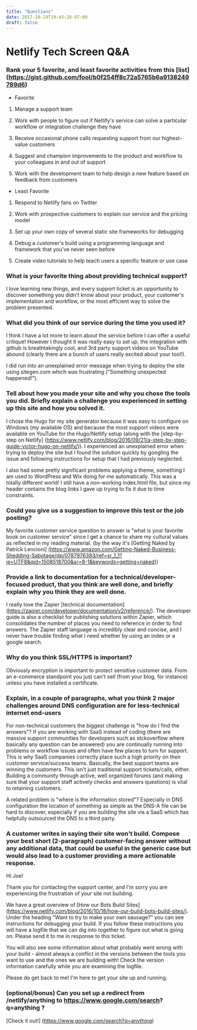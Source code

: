 ```yaml
---
title: "Questions"
date: 2017-10-19T19:43:28-07:00
draft: false
---
```




# Netlify Tech Screen Q&A

### Rank your 5 favorite, and least favorite activities from this [list] (https://gist.github.com/fool/b0f254ff8c72a5765b6a9138249789d6)

- Favorite

1. Manage a support team

2. Work with people to figure out if Netlify's service can solve a particular workflow or integration challenge they have

3. Receive occasional phone calls requesting support from our highest-value customers

4. Suggest and champion improvements to the product and workflow to your colleagues in and out of support

5. Work with the development team to help design a new feature based on feedback from customers

- Least Favorite

1. Respond to Netlify fans on Twitter

2. Work with prospective customers to explain our service and the pricing model

3. Set up your own copy of several static site frameworks for debugging

4. Debug a customer's build using a programming language and framework that you've never seen before

5. Create video tutorials to help teach users a specific feature or use case


### What is your favorite thing about providing technical support?

I love learning new things, and every support ticket is an opportunity to discover something you didn't 
know about your product, your customer's implementation and workflow, or the most efficient way to solve
the problem presented. 


### What did you think of our service during the time you used it?

I think I have a lot more to learn about the service before I can offer a useful critique! However I thought 
it was really easy to set up, the integration with github is breathtakingly cool, and 3rd party support videos 
on YouTube abound (clearly there are a bunch of users really excited about your tool!). 

I did run into an unexplained error message when trying to deploy the site using sitegen.com which was frustrating 
("Something unexpected happened!"). 

### Tell about how you made your site and why you chose the tools you did. Briefly explain a challenge you experienced in setting up this site and how you solved it.

I chose the Hugo for my site generator because it was easy to configure on Windows (my available OS) and because the most 
support videos were available on YouTube for the Hugo/Netlify setup (along with the [step-by-step on Netlify] (https://www.netlify.com/blog/2016/09/21/a-step-by-step-guide-victor-hugo-on-netlify/)). I experienced an unexplained error when trying to deploy 
the site but I found the solution quickly by googling the issue and following instructions for setup that I had previously 
neglected.

I also had some pretty significant problems applying a theme, something I am used to WordPress and Wix doing for me automatically. This was a totally different world! I still have a non-working index.html file, but since my header contains the blog links 
I gave up trying to fix it due to time constraints. 

### Could you give us a suggestion to improve this test or the job posting?
My favorite customer service question to answer is "what is your favorite book on customer service" since I get a chance to share my cultural values as reflected in my reading material.
(by the way it's [Getting Naked by Patrick Lencioni] (https://www.amazon.com/Getting-Naked-Business-Shedding-Sabotage/dp/0787976393/ref=sr_1_1?ie=UTF8&qid=1508518700&sr=8-1&keywords=getting+naked))

### Provide a link to documentation for a technical/developer-focused product, that you think are well done, and briefly explain why you think they are well done.

I really love the Zapier [technical documentation] (https://zapier.com/developer/documentation/v2/reference/). The developer 
guide is also a checklist for publishing solutions within Zapier, which consolidates the number of places you need to reference 
in order to find answers. The Zapier staff language is incredibly clear and concise, and I never have trouble finding what I need whether
by using an index or a google search.

### Why do you think SSL/HTTPS is important?
Obviously encryption is important to protect sensitive customer data. From an e-commerce standpoint you just can't sell (from your blog, for instance) unless you have installed a certificate. 

### Explain, in a couple of paragraphs, what you think 2 major challenges around DNS configuration are for less-technical internet end-users

For non-technical customers the biggest challenge is "how do I find the answers"? If you are working with SaaS instead of coding (there are massive support communities for developers such as stckoverflow where
basically any question can be answered) you are continually running into problems or workflow issues and often have few places to turn for support. This is why SaaS companies correctly place such a high priority on their 
customer service/success teams. Basically, the best support teams are winning the customers. This isn't just traditional support tickets/calls, either. Building a community through active, well organized forums 
(and making sure that your support staff actively checks and answers questions) is vital to retaining customers. 

A related problem is "where is the information stored"?  Especially in DNS configuration the location of something as simple as the DNS-A file can be hard to discover, especially if you are building the site via 
a SaaS which has helpfully outsourced the DNS to a third party. 

### A customer writes in saying their site won't build.  Compose your best short (2-paragraph) customer-facing answer without any additional data, that could be useful in the generic case but would also lead to a customer providing a more actionable response.
Hi Joe!

Thank you for contacting the support center, and I'm sorry you are experiencing the frustration of your site not building.

We have a great overview of [How our Bots Build Sites] (https://www.netlify.com/blog/2016/10/18/how-our-build-bots-build-sites/). Under the heading "Want to try to make your own sausage?" you can see instructions for debugging your build. If you follow these instructions
you will have a logfile that we can dig into together to figure out what is going on. Please send it to me in response to this ticket. 

You will also see some information about what probably went wrong with your build - almost always a conflict in the versions between the tools you want to use and the ones we are building with! Check the version information carefully while you are examining the logfile.

Please do get back to me! I'm here to get your site up and running.

### (optional/bonus) Can you set up a redirect from /netlify/anything to https://www.google.com/search? q=anything ?

[Check it out!] (https://www.google.com/search?q=anything)


